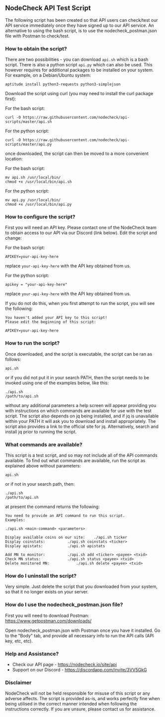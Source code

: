 ## NodeCheck API Test Script

The following script has been created so that API users can check/test our API service immediately once they have signed up to our API service.  An alternative to using the bash script, is to use the nodecheck_postman.json file with Postman to check/test.

### How to obtain the script?

There are two possibilities - you can download ```api.sh``` which is a bash script.  There is also a python script ```api.py``` which can also be used.  This however requires for additional packages to be installed on your system.  For example, on a Debian/Ubuntu system:

```
aptitude install python3-requests python3-simplejson
```

Download the script using curl (you may need to install the curl package first):

For the bash script:
```
curl -O https://raw.githubusercontent.com/nodecheck/api-scripts/master/api.sh
```

For the python script:

```
curl -O https://raw.githubusercontent.com/nodecheck/api-scripts/master/api.py
```

once downloaded, the script can then be moved to a more convenient location:

For the bash script:

```
mv api.sh /usr/local/bin/
chmod +x /usr/local/bin/api.sh
```

For the python script:

```
mv api.py /usr/local/bin/
chmod +x /usr/local/bin/api.py
```

### How to configure the script?

First you will need an API key.  Please contact one of the NodeCheck team to obtain access to our API via our Discord (link below).
Edit the script and change:

For the bash script:

```
APIKEY=your-api-key-here
```

replace ```your-api-key-here``` with the API key obtained from us.

For the python script:

```
apikey = "your-api-key-here"
```

replace ```your-api-key-here``` with the API key obtained from us.

If you do not do this, when you first attempt to run the script, you will see the following:

```
You haven't added your API key to this script!
Please edit the beginning of this script:

APIKEY=your-api-key-here
```

### How to run the script?

Once downloaded, and the script is executable, the script can be ran as follows:

```
api.sh
```
or if you did not put it in your search PATH, then the script needs to be invoked using one of the examples below, like this:

```
./api.sh
/path/to/api.sh
```

without any additional parameters a help screen will appear providing you with instructions on which commands are available for use with the test script.  The script also depends on jq being installed, and if jq is unavailable within your PATH it will ask you to download and install appropriately.  The script also provides a link to the official site for jq.  Alternatively, search and install jq prior to running the script.

### What commands are available?

This script is a test script, and so may not include all of the API commands available.  To find out what commands are available, run the script as explained above without parameters:

```
api.sh
```

or if not in your search path, then:

```
./api.sh
/path/to/api.sh
```

at present the command returns the following:

```
You need to provide an API command to run this script.
Examples:

./api.sh <main-command> <parameters>

Display available coins on our site:	./api.sh ticker
Display coinstats:			./api.sh coinstats <ticker>
Display apistats:			./api.sh apistats

Add MN to monitor:			./api.sh add <ticker> <payee> <txid>
Check MN status:			./api.sh status <payee> <txid>
Delete monitored MN:			./api.sh delete <payee> <txid>
```

### How do I uninstall the script?

Very simple.  Just delete the script that you downloaded from your system, so that it no longer exists on your server.

### How do I use the nodecheck_postman.json file?

First you will need to download Postman: https://www.getpostman.com/downloads/

Open nodecheck_postman.json with Postman once you have it installed.  Go to the "Body" tab, and provide all necessary info to run the API calls (API key, etc, etc).

### Help and Assistance?

* Check our API page - https://nodecheck.io/site/api
* Support on our Discord - https://discordapp.com/invite/3VV5GkG

### Disclaimer

NodeCheck will not be held responsible for misuse of this script or any adverse affects.  The script is provided as-is, and works perfectly fine when being utilised in the correct manner intended when following the instructions correctly.  If you are unsure, please contact us for assistance.
